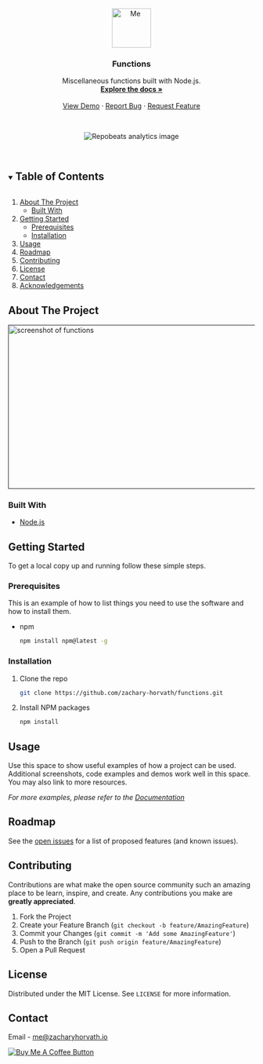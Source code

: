 <!-- PROJECT LOGO -->
<br />
<p align="center">
  <a href="https://github.com/zachary-horvath/">
    <img src="https://firebasestorage.googleapis.com/v0/b/portfolio-83773.appspot.com/o/Media%2FProjects%2FPortfolio%2FV5%2Favatar.webp?alt=media&token=67524bf1-3715-4e8b-b5b4-b43848211b14" alt="Me" width="80" height="80">
  </a>

  <h3 align="center">Functions</h3>

  <p align="center">
    Miscellaneous functions built with Node.js.
    <br />
    <a href="https://github.com/zachary-horvath/functions"><strong>Explore the docs »</strong></a>
    <br />
    <br />
    <a href="https://github.com/zachary-horvath/functions">View Demo</a>
    ·
    <a href="https://github.com/zachary-horvath/functions/issues">Report Bug</a>
    ·
    <a href="https://github.com/zachary-horvath/functions/issues">Request Feature</a>
  </p>
</p>

<br />
<p align="center">
  <img src="https://repobeats.axiom.co/api/embed/ea0370b5466853407ad3927acafb81a57ef5d647.svg" alt="Repobeats analytics image"/>
</p>
<br />

<!-- TABLE OF CONTENTS -->
<details open="open">
  <summary><h2 style="display: inline-block">Table of Contents</h2></summary>
  <ol>
    <li>
      <a href="#about-the-project">About The Project</a>
      <ul>
        <li><a href="#built-with">Built With</a></li>
      </ul>
    </li>
    <li>
      <a href="#getting-started">Getting Started</a>
      <ul>
        <li><a href="#prerequisites">Prerequisites</a></li>
        <li><a href="#installation">Installation</a></li>
      </ul>
    </li>
    <li><a href="#usage">Usage</a></li>
    <li><a href="#roadmap">Roadmap</a></li>
    <li><a href="#contributing">Contributing</a></li>
    <li><a href="#license">License</a></li>
    <li><a href="#contact">Contact</a></li>
    <li><a href="#acknowledgements">Acknowledgements</a></li>
  </ol>
</details>

<!-- ABOUT THE PROJECT -->

## About The Project

<a href="" target="\_blank">
  <img src="" alt="screenshot of functions" width="522" height="334">
</a>

### Built With

- [Node.js](https://github.com/nodejs/node)

<!-- GETTING STARTED -->

## Getting Started

To get a local copy up and running follow these simple steps.

### Prerequisites

This is an example of how to list things you need to use the software and how to install them.

- npm
  ```sh
  npm install npm@latest -g
  ```

### Installation

1. Clone the repo
   ```sh
   git clone https://github.com/zachary-horvath/functions.git
   ```
2. Install NPM packages
   ```sh
   npm install
   ```

<!-- USAGE EXAMPLES -->

## Usage

Use this space to show useful examples of how a project can be used. Additional screenshots, code examples and demos work well in this space. You may also link to more resources.

_For more examples, please refer to the [Documentation](https://example.com)_

<!-- ROADMAP -->

## Roadmap

See the [open issues](https://github.com/zachary-horvath/functions/issues) for a list of proposed features (and known issues).

<!-- CONTRIBUTING -->

## Contributing

Contributions are what make the open source community such an amazing place to be learn, inspire, and create. Any contributions you make are **greatly appreciated**.

1. Fork the Project
2. Create your Feature Branch (`git checkout -b feature/AmazingFeature`)
3. Commit your Changes (`git commit -m 'Add some AmazingFeature'`)
4. Push to the Branch (`git push origin feature/AmazingFeature`)
5. Open a Pull Request

<!-- LICENSE -->

## License

Distributed under the MIT License. See `LICENSE` for more information.

<!-- CONTACT -->

## Contact

Email - me@zacharyhorvath.io <br />

<!-- Project URL - []() <br /> -->

<a href="https://www.buymeacoffee.com/zacharyhorvath" target="\_blank" rel="noopener">
  <img src="https://img.buymeacoffee.com/button-api/?text=Buy me a coffee&emoji=&slug=zacharyhorvath&button_colour=444444&font_colour=FFFFFF&font_family=Cookie&outline_colour=FFFFFF&coffee_colour=FFDD00" alt="Buy Me A Coffee Button" />
</a> <br/>

<!-- ACKNOWLEDGEMENTS -->
<!-- ## Acknowledgements -->

<!-- * []() -->
<!-- * []() -->
<!-- * []() -->

<!-- MARKDOWN LINKS & IMAGES -->
<!-- https://www.markdownguide.org/basic-syntax/#reference-style-links -->

[contributors-shield]: https://img.shields.io/github/contributors/zachary-horvath/repo.svg?style=for-the-badge
[contributors-url]: https://github.com/zachary-horvath/repo/graphs/contributors
[forks-shield]: https://img.shields.io/github/forks/zachary-horvath/repo.svg?style=for-the-badge
[forks-url]: https://github.com/zachary-horvath/repo/network/members
[stars-shield]: https://img.shields.io/github/stars/zachary-horvath/repo.svg?style=for-the-badge
[stars-url]: https://github.com/zachary-horvath/repo/stargazers
[issues-shield]: https://img.shields.io/github/issues/zachary-horvath/repo.svg?style=for-the-badge
[issues-url]: https://github.com/zachary-horvath/repo/issues
[license-shield]: https://img.shields.io/github/license/zachary-horvath/repo.svg?style=for-the-badge
[license-url]: https://github.com/zachary-horvath/repo/blob/master/LICENSE.txt
[linkedin-shield]: https://img.shields.io/badge/-LinkedIn-black.svg?style=for-the-badge&logo=linkedin&colorB=555
[linkedin-url]: https://linkedin.com/in/zacharyhorvath
